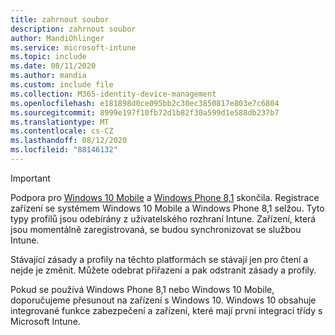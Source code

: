 ```yaml
---
title: zahrnout soubor
description: zahrnout soubor
author: MandiOhlinger
ms.service: microsoft-intune
ms.topic: include
ms.date: 08/11/2020
ms.author: mandia
ms.custom: include file
ms.collection: M365-identity-device-management
ms.openlocfilehash: e181898d0ce095bb2c30ec3850817e803e7c6804
ms.sourcegitcommit: 8999e197f10fb72d1b82f30a599d1e588db237b7
ms.translationtype: MT
ms.contentlocale: cs-CZ
ms.lasthandoff: 08/12/2020
ms.locfileid: "88146132"
---
```

> [!IMPORTANT]
> Podpora pro [Windows 10 Mobile](https://support.microsoft.com/help/4485197/windows-10-mobile-end-of-support-faq) a [Windows Phone 8,1](https://support.microsoft.com/help/4036480/windows-phone-8-1-end-of-support-faq) skončila. Registrace zařízení se systémem Windows 10 Mobile a Windows Phone 8,1 selžou. Tyto typy profilů jsou odebírány z uživatelského rozhraní Intune. Zařízení, která jsou momentálně zaregistrovaná, se budou synchronizovat se službou Intune.
>
> Stávající zásady a profily na těchto platformách se stávají jen pro čtení a nejde je změnit. Můžete odebrat přiřazení a pak odstranit zásady a profily.
> 
> Pokud se používá Windows Phone 8,1 nebo Windows 10 Mobile, doporučujeme přesunout na zařízení s Windows 10. Windows 10 obsahuje integrované funkce zabezpečení a zařízení, které mají první integraci třídy s Microsoft Intune.
